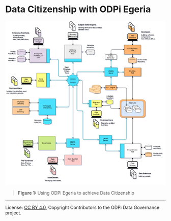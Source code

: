 <!-- SPDX-License-Identifier: CC-BY-4.0 -->
<!-- Copyright Contributors to the ODPi Data Governance project. -->

# Data Citizenship with ODPi Egeria

![Figure 1](governance-maturity-model-Data-Citizenship-with-Egeria.png)
> **Figure 1:** Using ODPi Egeria to achieve Data Citizenship


----
License: [CC BY 4.0](https://creativecommons.org/licenses/by/4.0/),
Copyright Contributors to the ODPi Data Governance project.
